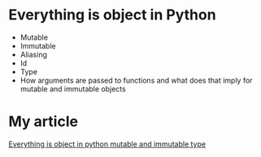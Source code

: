 # Everything is object in Python
* Mutable
* Immutable
* Aliasing
* Id
* Type
* How arguments are passed to functions and what does that imply for mutable and immutable objects

# My article 
[Everything is object in python mutable and immutable type](https://2533.medium.com/everything-is-object-in-python-mutable-immutable-78b14f35d25b)
